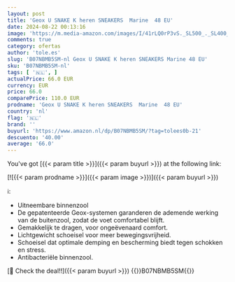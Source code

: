 ```yaml
---
layout: post
title: 'Geox U SNAKE K heren SNEAKERS  Marine  48 EU'
date: 2024-08-22 00:13:16
image: 'https://m.media-amazon.com/images/I/41rLQ0rP3vS._SL500_._SL400_.jpg'
comments: true
category: ofertas
author: 'tole.es'
slug: 'B07NBMB5SM-nl Geox U SNAKE K heren SNEAKERS Marine 48 EU'
sku: 'B07NBMB5SM-nl'
tags: [ '🇳🇱', ]
actualPrice: 66.0 EUR
currency: EUR
price: 66.0
comparePrice: 110.0 EUR
prodname: 'Geox U SNAKE K heren SNEAKERS  Marine  48 EU'
country: 'nl'
flag: '🇳🇱'
brand: ''
buyurl: 'https://www.amazon.nl/dp/B07NBMB5SM/?tag=tolees0b-21'
descuento: '40.00'
average: '66.0'
---
```


You've got [{{< param title >}}]({{< param buyurl >}}) at the following link:

[![{{< param prodname >}}]({{< param image >}})]({{< param buyurl >}})

ℹ️:

- Uitneembare binnenzool
- De gepatenteerde Geox-systemen garanderen de ademende werking van de buitenzool, zodat de voet comfortabel blijft.
- Gemakkelijk te dragen, voor ongeëvenaard comfort.
- Lichtgewicht schoeisel voor meer bewegingsvrijheid.
- Schoeisel dat optimale demping en bescherming biedt tegen schokken en stress.
- Antibacteriële binnenzool.

[🛒 Check the deal!!]({{< param buyurl >}})
{{<world>}}B07NBMB5SM{{</world>}}
